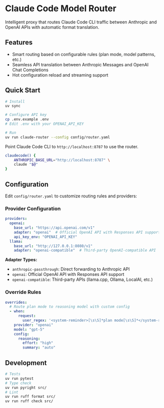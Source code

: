 # Claude Code Model Router

Intelligent proxy that routes Claude Code CLI traffic between Anthropic and OpenAI APIs with automatic format translation.

## Features

- Smart routing based on configurable rules (plan mode, model patterns, etc.)
- Seamless API translation between Anthropic Messages and OpenAI Chat Completions
- Hot configuration reload and streaming support

## Quick Start

```bash
# Install
uv sync

# Configure API key
cp .env.example .env
# Edit .env with your OPENAI_API_KEY

# Run
uv run claude-router --config config/router.yaml
```

Point Claude Code CLI to `http://localhost:8787` to use the router.

```bash
claudecode() {
    ANTHROPIC_BASE_URL="http://localhost:8787" \
    claude "$@"
}
```

## Configuration

Edit `config/router.yaml` to customize routing rules and providers:

### Provider Configuration

```yaml
providers:
  openai:
    base_url: "https://api.openai.com/v1"
    adapter: "openai"  # Official OpenAI API with Responses API support
    api_key_env: "OPENAI_API_KEY"
  llama:
    base_url: "http://127.0.0.1:8080/v1"
    adapter: "openai-compatible"  # Third-party OpenAI-compatible API
```

**Adapter Types:**
- `anthropic-passthrough`: Direct forwarding to Anthropic API
- `openai`: Official OpenAI API with Responses API support
- `openai-compatible`: Third-party APIs (llama.cpp, Ollama, LocalAI, etc.)

### Override Rules

```yaml
overrides:
  # Route plan mode to reasoning model with custom config
  - when:
      request:
        user_regex: '<system-reminder>[\s\S]*plan mode[\s\S]*</system-reminder>'
    provider: "openai"
    model: "gpt-5"
    config:
      reasoning:
        effort: "high"
        summary: "auto"
```

## Development

```bash
# Tests
uv run pytest
# Type check
uv run pyright src/
# Lint
uv run ruff format src/
uv run ruff check src/
```
